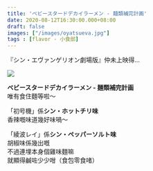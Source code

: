```yaml
---
title: 'ベビースタードデカイラーメン - 麺類補完計画'
date: 2020-08-12T16:30:00.000+08:00
draft: false
images: ["/images/oyatsueva.jpg"]
tags : [flavor - 小食部]
---
```


『シン・エヴァンゲリオン劇場版』仲未上映得...
  
![](/images/oyatsueva.jpg)

**ベビースタードデカイラーメン - 麺類補完計画**  
唯有食住麵等啦～  

「初号機」係**シン・ホットチリ味**  
香辣嘅味道幾好味喎～  
  
「綾波レイ」係**シン・ペッパーソルト味**  
胡椒味係幾出嘅  
不過連埋本身個雞味麵嘛  
就顯得鹹咗少少咁（食包零食啫）    
  
  
